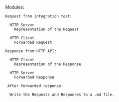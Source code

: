 Modules:

    Request from integration test:

      HTTP Server
        Representation of the Request

      HTTP Client
        Forwarded Request

    Response from HTTP API:

      HTTP Client
        Representation of the Response

      HTTP Server
        Forwarded Response

     After forwarded response: 

      Write the Requests and Responses to a .md file.
